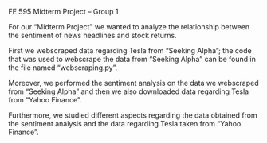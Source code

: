 FE 595 Midterm Project – Group 1

For our “Midterm Project" we wanted to analyze the relationship between the sentiment of news headlines and stock returns.

First we webscraped data regarding Tesla from “Seeking Alpha”; the code that was used to webscrape the data from “Seeking Alpha” can be found in the file named “webscraping.py”.

Moreover, we performed the sentiment analysis on the data we webscraped from “Seeking Alpha” and then we also downloaded data regarding Tesla from “Yahoo Finance”.

Furthermore, we studied different aspects regarding the data obtained from the sentiment analysis and the data regarding Tesla taken from “Yahoo Finance”.
